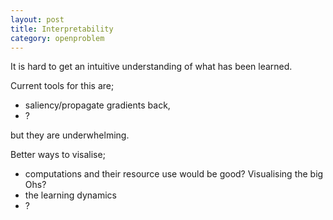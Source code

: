 ```yaml
---
layout: post
title: Interpretability
category: openproblem
---
```


It is hard to get an intuitive understanding of what has been learned.

Current tools for this are;

* saliency/propagate gradients back,
* ?

but they are underwhelming.


Better ways to visalise;
* computations and their resource use would be good? Visualising the big Ohs?
* the learning dynamics
* ?
